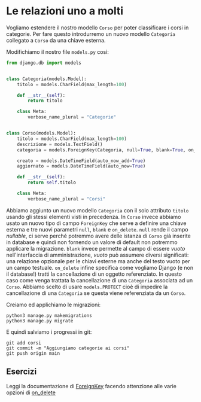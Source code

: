 # Le relazioni uno a molti

Vogliamo estendere il nostro modello `Corso` per poter classificare i corsi in categorie. Per fare
questo introdurremo un nuovo modello `Categoria` collegato a `Corso` da una chiave esterna.

Modifichiamo il nostro file `models.py` così:

```python
from django.db import models


class Categoria(models.Model):
    titolo = models.CharField(max_length=100)

    def __str__(self):
        return titolo

    class Meta:
        verbose_name_plural = "Categorie"


class Corso(models.Model):
    titolo = models.CharField(max_length=100)
    descrizione = models.TextField()
    categoria = models.ForeignKey(Categoria, null=True, blank=True, on_delete=models.PROTECT)

    creato = models.DateTimeField(auto_now_add=True)
    aggiornato = models.DateTimeField(auto_now=True)

    def __str__(self):
        return self.titolo

    class Meta:
        verbose_name_plural = "Corsi"
```

Abbiamo aggiunto un nuovo modello `Categoria` con il solo attributo `titolo` usando gli stessi elementi
visti in precedenza. In `Corso` invece abbiamo usato un nuovo tipo di campo `ForeignKey` che serve a
definire una chiave esterna e tre nuovi parametri `null`, `blank` e `on_delete`.
`null` rende il campo *nullable*, ci serve perché potremmo avere delle istanza di `Corso` già inserite
in database e quindi non fornendo un valore di default non potremmo applicare la migrazione.
`blank` invece permette al campo di essere *vuoto* nell'interfaccia di amministrazione,  *vuoto* può
assumere diversi significati: una relazione opzionale per le chiavi esterne ma anche del testo vuoto
per un campo testuale.
`on_delete` infine specifica come vogliamo Django (e non il database!) tratti la cancellazione di un
oggetto referenziato. In questo caso come venga trattata la cancellazione di una `Categoria`
associata ad un `Corso`. Abbiamo scelto di usare `models.PROTECT` cioè di impedire la cancellazione di
una `Categoria` se questa viene referenziata da un `Corso`.

Creiamo ed applichiamo le migrazioni:

```shell
python3 manage.py makemigrations
python3 manage.py migrate
```

E quindi salviamo i progressi in git:

```shell
git add corsi
git commit -m "Aggiungiamo categorie ai corsi"
git push origin main
```

## Esercizi

Leggi la documentazione di
[ForeignKey](https://docs.djangoproject.com/en/3.1/ref/models/fields/#foreignkey) facendo attenzione
alle varie opzioni di [on_delete](https://docs.djangoproject.com/en/3.1/ref/models/fields/#django.db.models.ForeignKey.on_delete)
